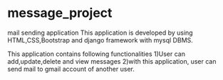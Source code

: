 # message_project
mail sending application
This application is developed by using HTML,CSS,Bootstrap and django framework with mysql DBMS.

This application contains following functionalities 1)User can add,update,delete and view messages 2)with this application, user can send mail to gmail account of another user.
